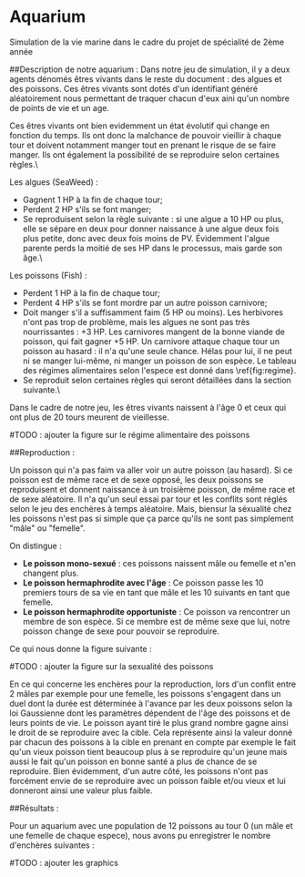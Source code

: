 # Aquarium
Simulation de la vie marine dans le cadre du projet de spécialité de 2ème année

##Description de notre aquarium :
Dans notre jeu de simulation, il y a deux agents dénomés êtres vivants dans le reste du document : des algues et des poissons. Ces êtres vivants sont dotés d'un identifiant généré aléatoirement nous permettant de traquer chacun d'eux aini qu'un nombre de points de vie et un age.

Ces êtres vivants ont bien evidemment un état évolutif qui change en fonction du temps. Ils ont donc la malchance de pouvoir vieillir à chaque tour et doivent notamment manger tout en prenant le risque de se faire manger. Ils ont également la possibilité de se reproduire selon certaines règles.\\

Les algues (SeaWeed) :
- Gagnent 1 HP à la fin de chaque tour;
- Perdent 2 HP s'ils se font manger;
- Se reproduisent selon la règle suivante : si une algue a 10 HP ou plus, elle se sépare en deux pour donner naissance à une algue deux fois plus petite, donc avec deux fois moins de PV. Évidemment l'algue parente perds la moitié de ses HP dans le processus, mais garde son âge.\\


Les poissons (Fish) :
- Perdent 1 HP à la fin de chaque tour;
- Perdent 4 HP s'ils se font mordre par un autre poisson carnivore;
- Doit manger s'il a suffisamment faim (5 HP ou moins). Les herbivores n'ont pas trop de problème, mais les algues ne sont pas très nourrissantes : +3 HP. Les carnivores mangent de la bonne viande de poisson, qui fait gagner +5 HP. Un carnivore attaque chaque tour un poisson au hasard : il n'a qu'une seule chance. Hélas pour lui, il ne peut ni se manger lui-même, ni manger un poisson de son espèce. Le tableau des régimes alimentaires selon l'espece est donné dans \ref{fig:regime}.
- Se reproduit selon certaines règles qui seront détaillées dans la section suivante.\\


Dans le cadre de notre jeu, les êtres vivants naissent à l'âge 0 et ceux qui ont plus de 20 tours meurent de vieillesse.

#TODO : ajouter la figure sur le régime alimentaire des poissons


##Reproduction :

Un poisson qui n'a pas faim va aller voir un autre poisson (au hasard). Si ce poisson est de même race et de sexe opposé, les deux poissons se reproduisent et donnent naissance à un troisième poisson, de même race et de sexe aléatoire. Il n'a qu'un seul essai par tour et les conflits sont réglés selon le jeu des enchères à temps aléatoire.
Mais, biensur la séxualité chez les poissons n'est pas si simple que ça  parce qu'ils ne sont pas simplement "mâle" ou "femelle".

On distingue :
- **Le poisson mono-sexué** :  ces poissons naissent mâle ou femelle et n'en changent plus.
- **Le poisson hermaphrodite avec l'âge** : Ce poisson passe les 10 premiers tours de sa vie en tant que mâle et les 10 suivants en tant que femelle.
- **Le poisson hermaphrodite opportuniste** : Ce poisson va rencontrer un membre de son espèce. Si ce membre est de même sexe que lui, notre poisson change de sexe pour pouvoir se reproduire.

Ce qui nous donne la figure suivante :

#TODO : ajouter la figure sur la sexualité des poissons

En ce qui concerne les enchères pour la reproduction, lors d'un conflit entre 2 mâles par exemple pour une femelle, les poissons s'engagent dans un duel dont la durée est déterminée à l'avance par les deux poissons selon la loi Gaussienne dont les paramètres dépendent de l'âge des poissons et de leurs points de vie. Le poisson ayant tiré le plus grand nombre gagne ainsi le droit de se reproduire avec la cible. Cela représente ainsi la valeur donné par chacun des poissons à la cible en prenant en compte par exemple le fait qu'un vieux poisson tient beaucoup plus à se reproduire qu'un jeune mais aussi le fait qu'un poisson en bonne santé a plus de chance de se reproduire. Bien évidemment, d'un autre côté, les poissons n'ont pas forcément envie de se reproduire avec un poisson faible et/ou vieux et lui donneront ainsi une valeur plus faible.

##Résultats :

Pour un aquarium avec une population de 12 poissons au tour 0 (un mâle et une femelle de chaque espece), nous avons pu enregistrer le nombre d'enchères suivantes :

#TODO : ajouter les graphics